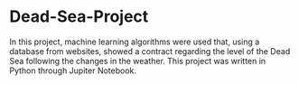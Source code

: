 # Dead-Sea-Project
In this project, machine learning algorithms were used that, using a database from websites, showed a contract regarding the level of the Dead Sea following the changes in the weather. This project was written in Python through Jupiter Notebook.
